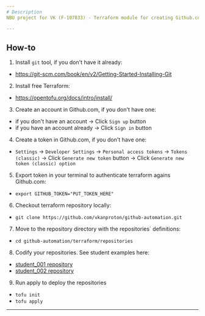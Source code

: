 ```yaml
---
# Description
NBU project for VK (F-107833) - Terraform module for creating Github.com repositories

---
```

## How-to
1. Install `git` tool, if you don't have it already:
- https://git-scm.com/book/en/v2/Getting-Started-Installing-Git

2. Install free Terraform:
- https://opentofu.org/docs/intro/install/

3. Create an account in Github.com, if you don't have one:
- if you don't have an account -> Click `Sign up` button
- if you have an account already -> Click `Sign in` button

4. Create a token in Github.com, if you don't have one:
- `Settings` -> `Developer Settings` -> `Personal access tokens` -> `Tokens (classic)` -> Click `Generate new token` button -> Click `Generate new token (classic) option`

5. Export token in your terminal to authenticate terraform agains Github.com:
- `export GITHUB_TOKEN="PUT_TOKEN_HERE"`

6. Checkout terraform repository locally:
- `git clone https://github.com/vkanproton/github-automation.git`

7. Move to the repository directory with the repositories` definitions:
- `cd github-automation/terraform/repositories`

8. Codify your repositories. See student examples here:
- [student_001 repository](terraform/repositories/repo_student_001.tf)
- [student_002 repository](terraform/repositories/repo_student_002.tf)

9. Run apply to deploy the repositories
- `tofu init`
- `tofu apply`

---
